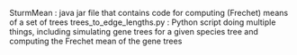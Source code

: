 SturmMean : java jar file that contains code for computing (Frechet) means of a set of trees
trees_to_edge_lengths.py  : Python script doing multiple things, including simulating gene trees for a given species tree and computing the Frechet mean of the gene trees 
